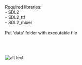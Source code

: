 Required libraries:
	<br />- SDL2
	<br />- SDL2_ttf
	<br />- SDL2_mixer
<br /><br />Put 'data' folder with executable file


<br /><br /><br />![alt text](https://i.imgur.com/tAtjZGI.jpeg)

